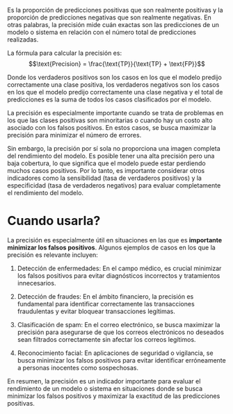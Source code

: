 
Es la proporción de predicciones positivas que son realmente positivas y la proporción de predicciones negativas que son realmente negativas. En otras palabras, la precisión mide cuán exactas son las predicciones de un modelo o sistema en relación con el número total de predicciones realizadas.

La fórmula para calcular la precisión es:
   $$\text{Precision} = \frac{\text{TP}}{\text{TP} + \text{FP}}$$

Donde los verdaderos positivos son los casos en los que el modelo predijo correctamente una clase positiva, los verdaderos negativos son los casos en los que el modelo predijo correctamente una clase negativa y el total de predicciones es la suma de todos los casos clasificados por el modelo.

La precisión es especialmente importante cuando se trata de problemas en los que las clases positivas son minoritarias o cuando hay un costo alto asociado con los falsos positivos. En estos casos, se busca maximizar la precisión para minimizar el número de errores.

Sin embargo, la precisión por sí sola no proporciona una imagen completa del rendimiento del modelo. Es posible tener una alta precisión pero una baja cobertura, lo que significa que el modelo puede estar perdiendo muchos casos positivos. Por lo tanto, es importante considerar otros indicadores como la sensibilidad (tasa de verdaderos positivos) y la especificidad (tasa de verdaderos negativos) para evaluar completamente el rendimiento del modelo. 

# Cuando usarla?

La precisión es especialmente útil en situaciones en las que es **importante minimizar los falsos positivos**. Algunos ejemplos de casos en los que la precisión es relevante incluyen:

1. Detección de enfermedades: En el campo médico, es crucial minimizar los falsos positivos para evitar diagnósticos incorrectos y tratamientos innecesarios.

2. Detección de fraudes: En el ámbito financiero, la precisión es fundamental para identificar correctamente las transacciones fraudulentas y evitar bloquear transacciones legítimas.

3. Clasificación de spam: En el correo electrónico, se busca maximizar la precisión para asegurarse de que los correos electrónicos no deseados sean filtrados correctamente sin afectar los correos legítimos.

4. Reconocimiento facial: En aplicaciones de seguridad o vigilancia, se busca minimizar los falsos positivos para evitar identificar erróneamente a personas inocentes como sospechosas.

En resumen, la precisión es un indicador importante para evaluar el rendimiento de un modelo o sistema en situaciones donde se busca minimizar los falsos positivos y maximizar la exactitud de las predicciones positivas.